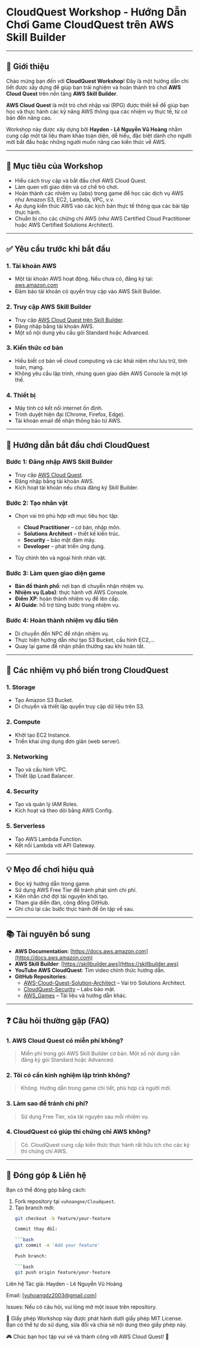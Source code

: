 # CloudQuest Workshop - Hướng Dẫn Chơi Game CloudQuest trên AWS Skill Builder

---

## 📘 Giới thiệu

Chào mừng bạn đến với **CloudQuest Workshop**! Đây là một hướng dẫn chi tiết được xây dựng để giúp bạn trải nghiệm và hoàn thành trò chơi **AWS Cloud Quest** trên nền tảng **AWS Skill Builder**.

**AWS Cloud Quest** là một trò chơi nhập vai (RPG) được thiết kế để giúp bạn học và thực hành các kỹ năng AWS thông qua các nhiệm vụ thực tế, từ cơ bản đến nâng cao.

Workshop này được xây dựng bởi **Hayden - Lê Nguyễn Vũ Hoàng** nhằm cung cấp một tài liệu tham khảo toàn diện, dễ hiểu, đặc biệt dành cho người mới bắt đầu hoặc những người muốn nâng cao kiến thức về AWS.

---

## 🎯 Mục tiêu của Workshop

- Hiểu cách truy cập và bắt đầu chơi AWS Cloud Quest.
- Làm quen với giao diện và cơ chế trò chơi.
- Hoàn thành các nhiệm vụ (labs) trong game để học các dịch vụ AWS như Amazon S3, EC2, Lambda, VPC, v.v.
- Áp dụng kiến thức AWS vào các kịch bản thực tế thông qua các bài tập thực hành.
- Chuẩn bị cho các chứng chỉ AWS (như AWS Certified Cloud Practitioner hoặc AWS Certified Solutions Architect).

---

## ✅ Yêu cầu trước khi bắt đầu

### 1. Tài khoản AWS

- Một tài khoản AWS hoạt động. Nếu chưa có, đăng ký tại: [aws.amazon.com](https://aws.amazon.com)
- Đảm bảo tài khoản có quyền truy cập vào AWS Skill Builder.

### 2. Truy cập AWS Skill Builder

- Truy cập [AWS Cloud Quest trên Skill Builder](https://skillbuilder.aws).
- Đăng nhập bằng tài khoản AWS.
- Một số nội dung yêu cầu gói Standard hoặc Advanced.

### 3. Kiến thức cơ bản

- Hiểu biết cơ bản về cloud computing và các khái niệm như lưu trữ, tính toán, mạng.
- Không yêu cầu lập trình, nhưng quen giao diện AWS Console là một lợi thế.

### 4. Thiết bị

- Máy tính có kết nối internet ổn định.
- Trình duyệt hiện đại (Chrome, Firefox, Edge).
- Tài khoản email để nhận thông báo từ AWS.

---

## 🚀 Hướng dẫn bắt đầu chơi CloudQuest

### Bước 1: Đăng nhập AWS Skill Builder

- Truy cập [AWS Cloud Quest](https://skillbuilder.aws).
- Đăng nhập bằng tài khoản AWS.
- Kích hoạt tài khoản nếu chưa đăng ký Skill Builder.

### Bước 2: Tạo nhân vật

- Chọn vai trò phù hợp với mục tiêu học tập:

  - **Cloud Practitioner** – cơ bản, nhập môn.
  - **Solutions Architect** – thiết kế kiến trúc.
  - **Security** – bảo mật đám mây.
  - **Developer** – phát triển ứng dụng.

- Tùy chỉnh tên và ngoại hình nhân vật.

### Bước 3: Làm quen giao diện game

- **Bản đồ thành phố**: nơi bạn di chuyển nhận nhiệm vụ.
- **Nhiệm vụ (Labs)**: thực hành với AWS Console.
- **Điểm XP**: hoàn thành nhiệm vụ để lên cấp.
- **AI Guide**: hỗ trợ từng bước trong nhiệm vụ.

### Bước 4: Hoàn thành nhiệm vụ đầu tiên

- Di chuyển đến NPC để nhận nhiệm vụ.
- Thực hiện hướng dẫn như tạo S3 Bucket, cấu hình EC2,...
- Quay lại game để nhận phần thưởng sau khi hoàn tất.

---

## 🔧 Các nhiệm vụ phổ biến trong CloudQuest

### 1. Storage

- Tạo Amazon S3 Bucket.
- Di chuyển và thiết lập quyền truy cập dữ liệu trên S3.

### 2. Compute

- Khởi tạo EC2 Instance.
- Triển khai ứng dụng đơn giản (web server).

### 3. Networking

- Tạo và cấu hình VPC.
- Thiết lập Load Balancer.

### 4. Security

- Tạo và quản lý IAM Roles.
- Kích hoạt và theo dõi bằng AWS Config.

### 5. Serverless

- Tạo AWS Lambda Function.
- Kết nối Lambda với API Gateway.

---

## 💡 Mẹo để chơi hiệu quả

- Đọc kỹ hướng dẫn trong game.
- Sử dụng AWS Free Tier để tránh phát sinh chi phí.
- Kiên nhẫn chờ đợi tài nguyên khởi tạo.
- Tham gia diễn đàn, cộng đồng GitHub.
- Ghi chú lại các bước thực hành để ôn tập về sau.

---

## 📚 Tài nguyên bổ sung

- **AWS Documentation**: [https://docs.aws.amazon.com](https://docs.aws.amazon.com)
- **AWS Skill Builder**: [https://skillbuilder.aws](https://skillbuilder.aws)
- **YouTube AWS CloudQuest**: Tìm video chính thức hướng dẫn.
- **GitHub Repositories**:
  - [AWS-Cloud-Quest-Solution-Architect](https://github.com/aws-samples) – Vai trò Solutions Architect.
  - [CloudQuest-Security](https://github.com/aws-samples) – Labs bảo mật.
  - [AWS_Games](https://github.com/aws-samples) – Tài liệu và hướng dẫn khác.

---

## ❓ Câu hỏi thường gặp (FAQ)

### 1. AWS Cloud Quest có miễn phí không?

> Miễn phí trong gói AWS Skill Builder cơ bản. Một số nội dung cần đăng ký gói Standard hoặc Advanced.

### 2. Tôi có cần kinh nghiệm lập trình không?

> Không. Hướng dẫn trong game chi tiết, phù hợp cả người mới.

### 3. Làm sao để tránh chi phí?

> Sử dụng Free Tier, xóa tài nguyên sau mỗi nhiệm vụ.

### 4. CloudQuest có giúp thi chứng chỉ AWS không?

> Có. CloudQuest cung cấp kiến thức thực hành rất hữu ích cho các kỳ thi chứng chỉ AWS.

---

## 🤝 Đóng góp & Liên hệ

Bạn có thể đóng góp bằng cách:

1. Fork repository tại `vuhoangne/Cloudquest`.
2. Tạo branch mới:  
   ```bash
   git checkout -b feature/your-feature
   
   Commit thay đổi:

   ```bash
   git commit -m 'Add your feature'

   Push branch:

   ```bash
   git push origin feature/your-feature


Liên hệ
Tác giả: Hayden - Lê Nguyễn Vũ Hoàng

Email: [vuhoangdz2003@gmail.com]

Issues: Nếu có câu hỏi, vui lòng mở một issue trên repository.

📄 Giấy phép
Workshop này được phát hành dưới giấy phép MIT License. Bạn có thể tự do sử dụng, sửa đổi và chia sẻ nội dung theo giấy phép này.

🎮 Chúc bạn học tập vui vẻ và thành công với AWS Cloud Quest! 🚀
